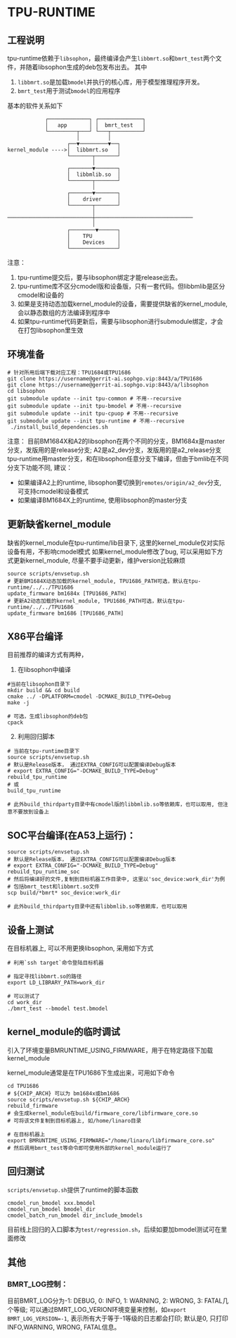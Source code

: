 # TPU-RUNTIME

## 工程说明

tpu-runtime依赖于`libsophon`，最终编译会产生`libbmrt.so`和`bmrt_test`两个文件，并随着libsophon生成的deb包发布出去。
其中
1. `libbmrt.so`是加载`bmodel`并执行的核心库，用于模型推理程序开发。
2. `bmrt_test`用于测试`bmodel`的应用程序

基本的软件关系如下
```
            ┌─────────────┐ ┌──────────────┐
            │   app       │ │  bmrt_test   │
            └─────────┬───┘ └───┬──────────┘
                      │         │
                   ┌──▼─────────▼──┐
kernel_module ---->│  libbmrt.so   │
                   └───────┬───────┘
                           │
                   ┌───────▼───────┐
                   │  libbmlib.so  │
                   └───────┬───────┘
                           │
                   ┌───────▼───────┐
                   │    driver     │
                   └───────┬───────┘
                           │
───────────────────────────┼───────────────────────────────
                           │
                   ┌────────▼──────┐
                   │    TPU        │
                   │    Devices    │
                   └───────────────┘
```

注意：
1. tpu-runtime提交后，要与libsophon绑定才能release出去。
2. tpu-runtime库不区分cmodel版和设备版，只有一套代码。但libbmlib是区分cmodel和设备的
3. 如果是支持动态加载kernel_module的设备，需要提供缺省的kernel_module, 会以静态数组的方法编译到程序中
4. 如果tpu-runtime代码更新后，需要与libsophon进行submodule绑定，才会在打包libsophon里生效

## 环境准备
```shell
# 针对所用后端下载对应工程：TPU1684或TPU1686
git clone https://username@gerrit-ai.sophgo.vip:8443/a/TPU1686
git clone https://username@gerrit-ai.sophgo.vip:8443/a/libsophon
cd libsophon
git submodule update --init tpu-common # 不用--recursive
git submodule update --init tpu-bmodel # 不用--recursive
git submodule update --init tpu-cpuop # 不用--recursive
git submodule update --init tpu-runtime # 不用--recursive
 ./install_build_dependencies.sh
```
注意：
目前BM1684X和A2的libsophon在两个不同的分支，BM1684x是master分支，发版用的是release分支; A2是a2_dev分支，发版用的是a2_release分支
tpu-runtime用master分支，和在libsophon任意分支下编译，但由于bmlib在不同分支下功能不同, 建议：
* 如果编译A2上的runtime, libsophon要切换到`remotes/origin/a2_dev`分支, 可支持cmodel和设备模式
* 如果编译BM1684X上的runtime, 使用libsophon的master分支

## 更新缺省kernel_module
缺省的kernel_module在tpu-runtime/lib目录下, 这里的kernel_module仅对实际设备有用，不影响cmodel模式
如果kernel_module修改了bug, 可以采用如下方式更新kernel_module, 尽量不要手动更新，维护version比较麻烦
```shell
source scripts/envsetup.sh
# 更新BM1684X动态加载的kernel_module, TPU1686_PATH可选，默认在tpu-runtime/../../TPU1686
update_firmware bm1684x [TPU1686_PATH]
# 更新A2动态加载的kernel_module, TPU1686_PATH可选，默认在tpu-runtime/../../TPU1686
update_firmware bm1686 [TPU1686_PATH]
```

## X86平台编译
目前推荐的编译方式有两种，
1. 在libsophon中编译
```shell
#当前在libsophon目录下
mkdir build && cd build
cmake ../ -DPLATFORM=cmodel -DCMAKE_BUILD_TYPE=Debug
make -j

# 可选，生成libsophon的deb包
cpack
```
2. 利用回归脚本
```shell
# 当前在tpu-runtime目录下
source scripts/envsetup.sh
# 默认是Release版本， 通过EXTRA_CONFIG可以配置编译Debug版本
# export EXTRA_CONFIG="-DCMAKE_BUILD_TYPE=Debug"
rebuild_tpu_runtime
# 或
build_tpu_runtime

# 此外build_thirdparty目录中有cmodel版的libbmlib.so等依赖库，也可以取用, 但注意不要放到设备上
```

## SOC平台编译(在A53上运行)：
```shell
source scripts/envsetup.sh
# 默认是Release版本， 通过EXTRA_CONFIG可以配置编译Debug版本
# export EXTRA_CONFIG="-DCMAKE_BUILD_TYPE=Debug"
rebuild_tpu_runtime_soc
# 然后将编译好的文件,复制到目标机器工作目录中, 这里以'soc_device:work_dir'为例
# 包括bmrt_test和libbmrt.so文件
scp build/*bmrt* soc_device:work_dir

# 此外build_thirdparty目录中还有libbmlib.so等依赖库，也可以取用
```

## 设备上测试
在目标机器上, 可以不用更换libsophon, 采用如下方式
```
# 利用`ssh target`命令登陆目标机器

# 指定寻找libbmrt.so的路径
export LD_LIBRARY_PATH=work_dir

# 可以测试了
cd work_dir
./bmrt_test --bmodel test.bmodel
```

## kernel_module的临时调试
引入了环境变量BMRUNTIME_USING_FIRMWARE，用于在特定路径下加载kernel_module

kernel_module通常是在TPU1686下生成出来，可用如下命令
```
cd TPU1686
# ${CHIP_ARCH} 可以为 bm1684x或bm1686
source scripts/envsetup.sh ${CHIP_ARCH}
rebuild_firmware
# 会生成kernel_module在build/firmware_core/libfirmware_core.so
# 可将该文件复制到目标机器上, 如/home/linaro目录

# 在目标机器上
export BMRUNTIME_USING_FIRMWARE="/home/linaro/libfirmware_core.so"
# 然后调用bmrt_test等命令即可使用外部的kernel_module运行了
```

## 回归测试
`scripts/envsetup.sh`提供了runtime的脚本函数
```shell
cmodel_run_bmodel xxx.bmodel
cmodel_run_bmodel bmodel_dir
cmodel_batch_run_bmodel dir_include_bmodels
```

目前线上回归的入口脚本为`test/regression.sh`，后续如要加bmodel测试可在里面修改

## 其他
### BMRT_LOG控制：
目前BMRT_LOG分为-1: DEBUG, 0: INFO, 1: WARNING, 2: WRONG, 3: FATAL几个等级;
可以通过BMRT_LOG_VERION环境变量来控制，如`export BMRT_LOG_VERSION=-1`, 表示所有大于等于-1等级的日志都会打印; 
默认是0, 只打印INFO,WARNING, WRONG, FATAL信息。
